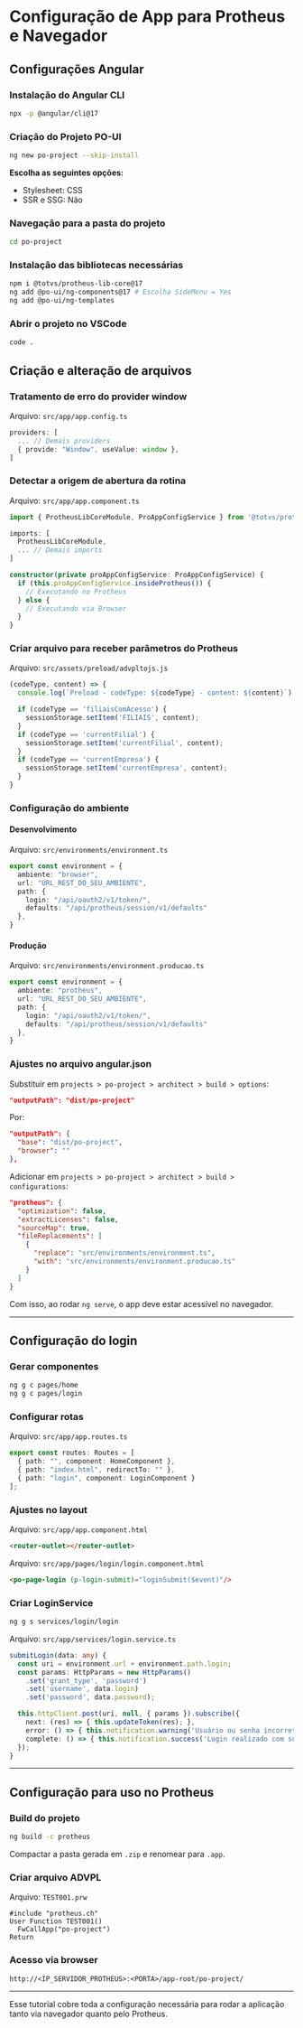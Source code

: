 # Configuração de App para Protheus e Navegador

## Configurações Angular

### Instalação do Angular CLI
```bash
npx -p @angular/cli@17
```

### Criação do Projeto PO-UI
```bash
ng new po-project --skip-install
```
**Escolha as seguintes opções:**
- Stylesheet: CSS
- SSR e SSG: Não

### Navegação para a pasta do projeto
```bash
cd po-project
```

### Instalação das bibliotecas necessárias
```bash
npm i @totvs/protheus-lib-core@17
ng add @po-ui/ng-components@17 # Escolha SideMenu = Yes
ng add @po-ui/ng-templates
```

### Abrir o projeto no VSCode
```bash
code .
```

## Criação e alteração de arquivos

### Tratamento de erro do provider window
Arquivo: `src/app/app.config.ts`
```typescript
providers: [
  ... // Demais providers
  { provide: "Window", useValue: window },
]
```

### Detectar a origem de abertura da rotina
Arquivo: `src/app/app.component.ts`
```typescript
import { ProtheusLibCoreModule, ProAppConfigService } from '@totvs/protheus-lib-core';

imports: [
  ProtheusLibCoreModule,
  ... // Demais imports
]

constructor(private proAppConfigService: ProAppConfigService) {
  if (this.proAppConfigService.insideProtheus()) {
    // Executando no Protheus
  } else {
    // Executando via Browser
  }
}
```

### Criar arquivo para receber parâmetros do Protheus
Arquivo: `src/assets/preload/advpltojs.js`
```javascript
(codeType, content) => {
  console.log(`Preload - codeType: ${codeType} - content: ${content}`);

  if (codeType == 'filiaisComAcesso') {
    sessionStorage.setItem('FILIAIS', content);
  }
  if (codeType == 'currentFilial') {
    sessionStorage.setItem('currentFilial', content);
  }
  if (codeType == 'currentEmpresa') {
    sessionStorage.setItem('currentEmpresa', content);
  }
}
```

### Configuração do ambiente

#### Desenvolvimento
Arquivo: `src/environments/environment.ts`
```typescript
export const environment = {
  ambiente: "browser",
  url: "URL_REST_DO_SEU_AMBIENTE",
  path: {
    login: "/api/oauth2/v1/token/",
    defaults: "/api/protheus/session/v1/defaults"
  },
}
```

#### Produção
Arquivo: `src/environments/environment.producao.ts`
```typescript
export const environment = {
  ambiente: "protheus",
  url: "URL_REST_DO_SEU_AMBIENTE",
  path: {
    login: "/api/oauth2/v1/token/",
    defaults: "/api/protheus/session/v1/defaults"
  },
}
```

### Ajustes no arquivo angular.json

Substituir em `projects > po-project > architect > build > options`:
```json
"outputPath": "dist/po-project"
```
Por:
```json
"outputPath": {
  "base": "dist/po-project",
  "browser": ""
},
```

Adicionar em `projects > po-project > architect > build > configurations`:
```json
"protheus": {
  "optimization": false,
  "extractLicenses": false,
  "sourceMap": true,
  "fileReplacements": [
    {
      "replace": "src/environments/environment.ts",
      "with": "src/environments/environment.producao.ts"
    }
  ]
}
```

Com isso, ao rodar `ng serve`, o app deve estar acessível no navegador.

---

## Configuração do login

### Gerar componentes
```bash
ng g c pages/home
ng g c pages/login
```

### Configurar rotas
Arquivo: `src/app/app.routes.ts`
```typescript
export const routes: Routes = [
  { path: "", component: HomeComponent },
  { path: "index.html", redirectTo: "" },
  { path: "login", component: LoginComponent }
];
```

### Ajustes no layout
Arquivo: `src/app/app.component.html`
```html
<router-outlet></router-outlet>
```

Arquivo: `src/app/pages/login/login.component.html`
```html
<po-page-login (p-login-submit)="loginSubmit($event)"/>
```

### Criar LoginService
```bash
ng g s services/login/login
```

Arquivo: `src/app/services/login.service.ts`
```typescript
submitLogin(data: any) {
  const uri = environment.url + environment.path.login;
  const params: HttpParams = new HttpParams()
    .set('grant_type', 'password')
    .set('username', data.login)
    .set('password', data.password);

  this.httpClient.post(uri, null, { params }).subscribe({
    next: (res) => { this.updateToken(res); },
    error: () => { this.notification.warning('Usuário ou senha incorretos!'); },
    complete: () => { this.notification.success('Login realizado com sucesso!'); this.router.navigate(["/"]); }
  });
}
```

---

## Configuração para uso no Protheus

### Build do projeto
```bash
ng build -c protheus
```

Compactar a pasta gerada em `.zip` e renomear para `.app`.

### Criar arquivo ADVPL
Arquivo: `TEST001.prw`
```advpl
#include "protheus.ch"
User Function TEST001()
  FwCallApp("po-project")
Return
```

### Acesso via browser
```text
http://<IP_SERVIDOR_PROTHEUS>:<PORTA>/app-root/po-project/
```

---

Esse tutorial cobre toda a configuração necessária para rodar a aplicação tanto via navegador quanto pelo Protheus.

